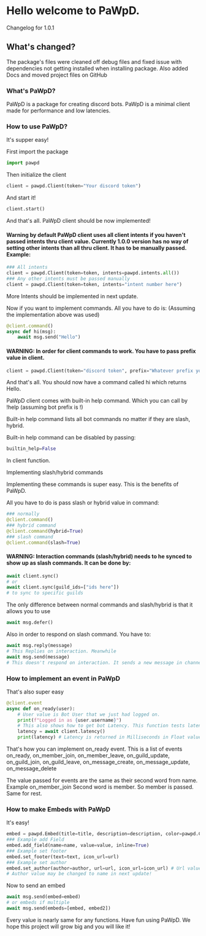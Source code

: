 # Hello welcome to PaWpD.

Changelog for 1.0.1

## What's changed?
The package's files were cleaned off debug files and fixed issue with dependencies not getting installed when installing package. Also added Docs and moved project files on GitHub

### What's PaWpD?
PaWpD is a package for creating discord bots. PaWpD is a minimal client made for performance and low latencies. 

### How to use PaWpD?

It's supper easy!

First import the package
```python
import pawpd 
```
Then initialize the client
```python
client = pawpd.Client(token="Your discord token")
```
And start it!
```python
client.start()
```
And that's all. PaWpD client should be now implemented!

#### Warning by default PaWpD client uses all client intents if you haven't passed intents thru client value. Currently 1.0.0 version has no way of setting other intents than all thru client. It has to be manually passed. Example:
```python
### All intents
client = pawpd.Client(token=token, intents=pawpd.intents.all())
### Any other intents must be passed manually 
client = pawpd.Client(token=token, intents="intent number here")
```
More Intents should be implemented in next update.

Now if you want to implement commands. All you have to do is:
(Assuming the implementation above was used)
```python
@client.command()
async def hi(msg):
    await msg.send("Hello")
```
#### WARNING: In order for client commands to work. You have to pass prefix value in client.
```python
client = pawpd.Client(token="discord token", prefix="Whatever prefix you want your bot responding to")
```
And that's all. You should now have a command called hi which returns Hello.

PaWpD client comes with built-in help command. Which you can call by !help (assuming bot prefix is !)

Built-in help command lists all bot commands no matter if they are slash, hybrid.

Built-in help command can be disabled by passing:
```python
builtin_help=False
```
In client function.

Implementing slash/hybrid commands

Implementing these commands is super easy. This is the benefits of PaWpD.

All you have to do is pass slash or hybrid value in command:
```python
### normally 
@client.command()
### hybrid command
@client.command(hybrid=True)
### slash command
@client.command(slash=True)
```

#### WARNING: Interaction commands (slash/hybrid) needs to he synced to show up as slash commands. It can be done by:
```python
await client.sync()
# or
await client.sync(guild_ids=["ids here"])
# to sync to specific guilds
```

The only difference between normal commands and slash/hybrid is that it allows you to use 
```python
await msg.defer()
```
Also in order to respond on slash command. You have to:
```python
await msg.reply(message)
# This Replies on interaction. Meanwhile
await msg.send(message)
# This doesn't respond on interaction. It sends a new message in channel and keeps the interaction as not responded to.
```

### How to implement an event in PaWpD

That's also super easy
```python
@client.event
async def on_ready(user):
    # User value is Bot User that we just had logged on.
    print(f"Logged in as {user.username}")
    # This also shows how to get bot Latency. This function tests latency on your command thats why its a function and it needs to be awaited
    latency = await client.latency()
    print(latency) # Latency is returned in Milliseconds in Float value
```
That's how you can implement on_ready event.
This is a list of events 
on_ready, on_member_join, on_member_leave, on_guild_update, on_guild_join, on_guild_leave, on_message_create, on_message_update, on_message_delete

The value passed for events are the same as their second word from name. Example
on_member_join
Second word is member. So member is passed. Same for rest.

### How to make Embeds with PaWpD

It's easy!
```python
embed = pawpd.Embed(title=title, description=description, color=pawpd.Color.Gray())
### Example add Field
embed.add_field(name=name, value=value, inline=True)
### Example set footer
embed.set_footer(text=text, icon_url=url)
### Example set author
embed.set_author(author=author, url=url, icon_url=icon_url) # Url value will be removed in next version. I hope...
# Author value may be changed to name in next update!
```
Now to send an embed
```python
await msg.send(embed=embed)
# or embeds if multiple
await msg.send(embeds=[embed, embed2])
```

Every value is nearly same for any functions.
Have fun using PaWpD. We hope this project will grow big and you will like it!